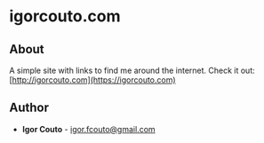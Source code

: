 # igorcouto.com

## About

A simple site with links to find me around the internet. Check it out: [http://igorcouto.com](https://igorcouto.com)

## Author

* **Igor Couto** - [igor.fcouto@gmail.com](mailto:igor.fcouto@gmail.com)
